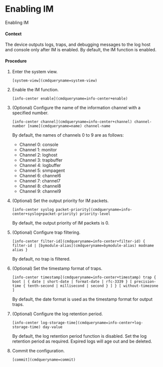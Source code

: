 Enabling IM
===========

Enabling IM

#### Context

The device outputs logs, traps, and debugging messages to the log host and console only after IM is enabled. By default, the IM function is enabled.


#### Procedure

1. Enter the system view.
   
   
   ```
   [system-view](cmdqueryname=system-view)
   ```
2. Enable the IM function.
   
   
   ```
   [info-center enable](cmdqueryname=info-center+enable)
   ```
3. (Optional) Configure the name of the information channel with a specified number.
   
   
   ```
   [info-center channel](cmdqueryname=info-center+channel) channel-number [name](cmdqueryname=name) channel-name
   ```
   
   By default, the names of channels 0 to 9 are as follows:
   
   * Channel 0: console
   * Channel 1: monitor
   * Channel 2: loghost
   * Channel 3: trapbuffer
   * Channel 4: logbuffer
   * Channel 5: snmpagent
   * Channel 6: channel6
   * Channel 7: channel7
   * Channel 8: channel8
   * Channel 9: channel9
4. (Optional) Set the output priority for IM packets.
   
   
   ```
   [info-center syslog packet-priority](cmdqueryname=info-center+syslog+packet-priority) priority-level
   ```
   
   By default, the output priority of IM packets is 0.
5. (Optional) Configure trap filtering.
   
   
   ```
   [info-center filter-id](cmdqueryname=info-center+filter-id) { filter-id | [bymodule-alias](cmdqueryname=bymodule-alias) modname alias }
   ```
   
   By default, no trap is filtered.
6. (Optional) Set the timestamp format of traps.
   
   
   ```
   [info-center timestamp](cmdqueryname=info-center+timestamp) trap { boot | { date | short-date | format-date | rfc-3339 } [ precision-time { tenth-second | millisecond | second } ] } [ without-timezone ]
   ```
   
   By default, the date format is used as the timestamp format for output traps.
7. (Optional) Configure the log retention period.
   
   
   ```
   [info-center log-storage-time](cmdqueryname=info-center+log-storage-time) day-value
   ```
   
   By default, the log retention period function is disabled. Set the log retention period as required. Expired logs will age out and be deleted.
8. Commit the configuration.
   
   
   ```
   [commit](cmdqueryname=commit)
   ```